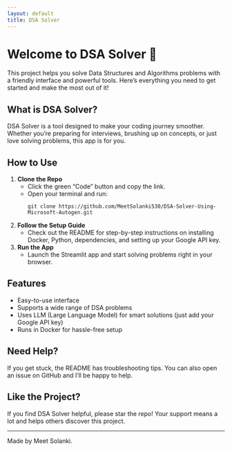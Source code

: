 ```yaml
---
layout: default
title: DSA Solver
---
```


# Welcome to DSA Solver 🚀

This project helps you solve Data Structures and Algorithms problems with a friendly interface and powerful tools. Here’s everything you need to get started and make the most out of it!

## What is DSA Solver?
DSA Solver is a tool designed to make your coding journey smoother. Whether you’re preparing for interviews, brushing up on concepts, or just love solving problems, this app is for you.

## How to Use
1. **Clone the Repo**
   - Click the green “Code” button and copy the link.
   - Open your terminal and run:
     ```
     git clone https://github.com/MeetSolanki530/DSA-Solver-Using-Microsoft-Autogen.git
     ```
2. **Follow the Setup Guide**
   - Check out the README for step-by-step instructions on installing Docker, Python, dependencies, and setting up your Google API key.
3. **Run the App**
   - Launch the Streamlit app and start solving problems right in your browser.

## Features
- Easy-to-use interface
- Supports a wide range of DSA problems
- Uses LLM (Large Language Model) for smart solutions (just add your Google API key)
- Runs in Docker for hassle-free setup

## Need Help?
If you get stuck, the README has troubleshooting tips. You can also open an issue on GitHub and I’ll be happy to help.

## Like the Project?
If you find DSA Solver helpful, please star the repo! Your support means a lot and helps others discover this project.

---

Made by Meet Solanki.
